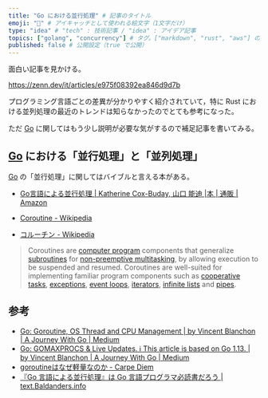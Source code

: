 ```yaml
---
title: "Go における並行処理" # 記事のタイトル
emoji: "🤔" # アイキャッチとして使われる絵文字（1文字だけ）
type: "idea" # "tech" : 技術記事 / "idea" : アイデア記事
topics: ["golang", "concurrency"] # タグ。["markdown", "rust", "aws"] のように指定する
published: false # 公開設定（true で公開）
---
```


面白い記事を見かける。

https://zenn.dev/it/articles/e975f08392ea846d9d7b

プログラミング言語ごとの差異が分かりやすく紹介されていて，特に Rust における並列処理の最近のトレンドは知らなかったのでとても参考になった。

ただ [Go] に関してはもう少し説明が必要な気がするので補足記事を書いてみる。

## [Go] における「並行処理」と「並列処理」

[Go] の「並行処理」に関してはバイブルと言える本がある。

- [Go言語による並行処理 | Katherine Cox-Buday, 山口 能迪 |本 | 通販 | Amazon][Go言語による並行処理]


- [Coroutine - Wikipedia](https://en.wikipedia.org/wiki/Coroutine)
- [コルーチン - Wikipedia](https://ja.wikipedia.org/wiki/%E3%82%B3%E3%83%AB%E3%83%BC%E3%83%81%E3%83%B3)

> Coroutines are [computer program](https://en.wikipedia.org/wiki/Computer_program) components that generalize [subroutines](https://en.wikipedia.org/wiki/Subroutine) for [non-preemptive multitasking](https://en.wikipedia.org/wiki/Non-preemptive_multitasking), by allowing execution to be suspended and resumed. Coroutines are well-suited for implementing familiar program components such as [cooperative tasks](https://en.wikipedia.org/wiki/Cooperative_multitasking), [exceptions](https://en.wikipedia.org/wiki/Exception_handling), [event loops](https://en.wikipedia.org/wiki/Event_loop), [iterators](https://en.wikipedia.org/wiki/Iterator), [infinite lists](https://en.wikipedia.org/wiki/Lazy_evaluation) and [pipes](https://en.wikipedia.org/wiki/Pipeline_(software)). 



## 参考

- [Go: Goroutine, OS Thread and CPU Management | by Vincent Blanchon | A Journey With Go | Medium](https://medium.com/a-journey-with-go/go-goroutine-os-thread-and-cpu-management-2f5a5eaf518a)
- [Go: GOMAXPROCS & Live Updates. ℹ️ This article is based on Go 1.13. | by Vincent Blanchon | A Journey With Go | Medium](https://medium.com/a-journey-with-go/go-gomaxprocs-live-updates-407ad08624e1)
- [goroutineはなぜ軽量なのか - Carpe Diem](https://christina04.hatenablog.com/entry/why-goroutine-is-good)
- [『Go 言語による並行処理』は Go 言語プログラマ必読書だろう | text.Baldanders.info](https://text.baldanders.info/remark/2018/11/concurrency-in-go/)

[Go]: https://golang.org/ "The Go Programming Language"
[Go言語による並行処理]: https://www.amazon.co.jp/dp/4873118468?tag=baldandersinf-22&linkCode=ogi&th=1&psc=1 "Go言語による並行処理 | Katherine Cox-Buday, 山口 能迪 |本 | 通販 | Amazon"
<!-- eof -->
